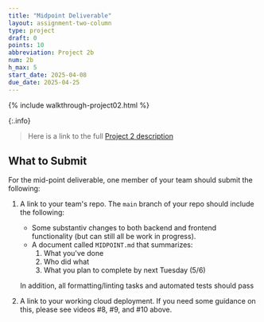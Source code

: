 ```yaml
---
title: "Midpoint Deliverable"
layout: assignment-two-column
type: project
draft: 0
points: 10
abbreviation: Project 2b
num: 2b
h_max: 5
start_date: 2025-04-08
due_date: 2025-04-25
---
```


{% include walkthrough-project02.html %}


{:.info}
> Here is a link to the full [Project 2 description](project02)

## What to Submit
For the mid-point deliverable, one member of your team should submit the following:

1. A link to your team's repo. The `main` branch of your repo should include the following:
    * Some substantiv changes to both backend and frontend functionality (but can still all be work in progress).
    * A document called `MIDPOINT.md` that summarizes:
        1. What you've done
        1. Who did what
        1. What you plan to complete by next Tuesday (5/6)

    In addition, all formatting/linting tasks and automated tests should pass

1. A link to your working cloud deployment. If you need some guidance on this, please see videos #8, #9, and #10 above.
